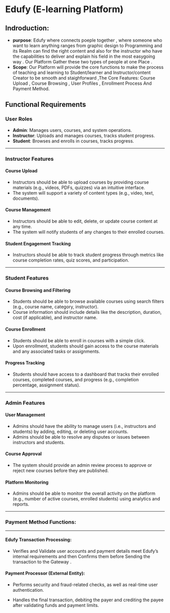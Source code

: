 # Edufy (E-learning Platform)

## **Indroduction**:
- **purpose**: Edufy where connects poeple together , where someone who  want to learn anything ranges from graphic design to Programming and its Realm can find the right content and also for the instructor who have the capabilities to deliver and explain his field in the most easygoing way . Our Platform Gather these two types of people at one Place .
- **Scope**: Our Platform will provide the core functions to make the process of teaching and learning to Student/learner and Instructor/content Creator to be smooth and staighforward ,The Core Features: Course Upload , Course Browsing , User Profiles , Enrollment Process And Payment Method.
  

## Functional Requirements

### User Roles
- **Admin**: Manages users, courses, and system operations.
- **Instructor**: Uploads and manages courses, tracks student progress.
- **Student**: Browses and enrolls in courses, tracks progress.

---

### Instructor Features

#### Course Upload
- Instructors should be able to upload courses by providing course materials (e.g., videos, PDFs, quizzes) via an intuitive interface.
- The system will support a variety of content types (e.g., video, text, documents).

#### Course Management
- Instructors should be able to edit, delete, or update course content at any time.
- The system will notify students of any changes to their enrolled courses.

#### Student Engagement Tracking
- Instructors should be able to track student progress through metrics like course completion rates, quiz scores, and participation.

---

### Student Features

#### Course Browsing and Filtering
- Students should be able to browse available courses using search filters (e.g., course name, category, instructor).
- Course information should include details like the description, duration, cost (if applicable), and instructor name.

#### Course Enrollment
- Students should be able to enroll in courses with a simple click.
- Upon enrollment, students should gain access to the course materials and any associated tasks or assignments.

#### Progress Tracking
- Students should have access to a dashboard that tracks their enrolled courses, completed courses, and progress (e.g., completion percentage, assignment status).

---

### Admin Features

#### User Management
- Admins should have the ability to manage users (i.e., instructors and students) by adding, editing, or deleting user accounts.
- Admins should be able to resolve any disputes or issues between instructors and students.

#### Course Approval
- The system should provide an admin review process to approve or reject new courses before they are published.

#### Platform Monitoring
- Admins should be able to monitor the overall activity on the platform (e.g., number of active courses, enrolled students) using analytics and reports.
---
### Payment Method Functions:
---
#### Edufy Transaction Processing:
- Verifies and Validate  user accounts and payment details meet Edufy’s internal requirements and then Confirms them before Sending the transaction to the Gateway .
#### Payment Processor (External Entity):
- Performs security and fraud-related checks, as well as real-time user authentication.

- Handles the final transaction, debiting the payer and crediting the payee after validating funds and payment limits.
